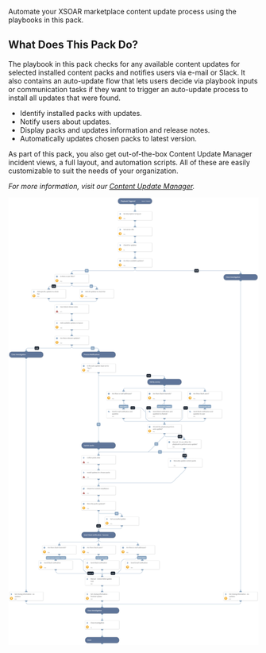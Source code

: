 Automate your XSOAR marketplace content update process using the playbooks in this pack.


## What Does This Pack Do?

The playbook in this pack checks for any available content updates for selected installed content packs and notifies users via e-mail or Slack. 
It also contains an auto-update flow that lets users decide via playbook inputs or communication tasks if they want to trigger an auto-update process to install all updates that were found.

- Identify installed packs with updates.
- Notify users about updates.
- Display packs and updates information and release notes.
- Automatically updates chosen packs to latest version.

As part of this pack, you also get out-of-the-box Content Update Manager incident views, a full layout, and automation scripts. All of these are easily customizable to suit the needs of your organization.

_For more information, visit our [Content Update Manager](https://xsoar.pan.dev/docs/reference/packs/content-update-notification)._

![Content_Update_Manager](https://github.com/demisto/content/raw/ec6fdf6bc123841f8ba688e6d7e21072327f0d9c/Packs/XSOARContentUpdateNotifications/doc_files/Content_Update_Manager.png?raw=true)
